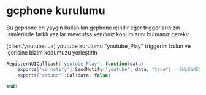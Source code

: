 # gcphone kurulumu 

Bu gcphone en yaygın kullanılan gcphone içindir eğer triggerlarınızın isimlerinde farklı yazılar mevcutsa kendiniz konumlarını bulmanız gerekir.
 
[client/youtube.lua] youtube kurulumu
"youtube_Play" triggerini bulun ve içerisine bizim kodumuzu yerleştirin
```lua
RegisterNUICallback('youtube_Play', function(data)
    exports['co_notify']:SendNotify('youtube', data, "true") --EKLENMESİ GEREKEN KOD!
    exports["xsound"]:Cal(data, false)

end)

```
 
 
